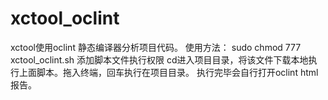 xctool_oclint
=============
xctool使用oclint 静态编译器分析项目代码。
使用方法：
sudo   chmod 777 xctool_oclint.sh 添加脚本文件执行权限
cd进入项目目录，将该文件下载本地执行上面脚本。拖入终端，回车执行在项目目录。
执行完毕会自行打开oclint html报告。
